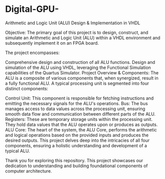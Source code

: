 # Digital-GPU-

Arithmetic and Logic Unit (ALU) Design & Implementation in VHDL

Objective:
The primary goal of this project is to design, construct, and simulate an Arithmetic and Logic Unit (ALU) within a VHDL environment and subsequently implement it on an FPGA board. 

The project encompasses:

Comprehensive design and construction of all ALU functions.
Design and simulation of the ALU using VHDL, leveraging the Functional Simulation capabilities of the Quartus Simulator.
Project Overview & Components:
The ALU is a composite of various components that, when synergized, result in a fully functional ALU. A typical processing unit is segmented into four distinct components:

Control Unit: This component is responsible for fetching instructions and emitting the necessary signals for the ALU's operations.
Bus: The bus manages access to data values across the processing unit, ensuring smooth data flow and communication between different parts of the ALU.
Registers: These are temporary storage units within the processing unit. They hold data values that the ALU operates upon or produces as outputs.
ALU Core: The heart of the system, the ALU Core, performs the arithmetic and logical operations based on the provided inputs and produces the desired outputs.
This project delves deep into the intricacies of all four components, ensuring a holistic understanding and development of a typical ALU.

Thank you for exploring this repository. This project showcases our dedication to understanding and building foundational components of computer architecture.

